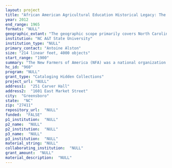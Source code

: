 ```yaml
--- 
layout: project 
title: "African American Agricultural Education Historical Legacy: The New Farmers of America, Veteran Farmer's Program, and 1890 Land Grant Documents"
year: 2012
end_range: 1965
formats: "NULL"
geographic_extant: "The geographic scope primarily covers North Carolina in addition to eastern and southern states possess in 1890 Land Grant Insitutions."
institution: "NC A&T State University"
institution_type: "NULL"
primary_contact: "Antoine Alston"
size: "214 linear feet, 4000 objects"
start_range: "1900"
summary: "The New Farmers of America (NFA) was a national organization of African American farm boys studying vocational agriculture in the public schools throughout 18 states in the eastern and southern United States from 1927-1965. The NFA started in Virginia in May, 1927 with a few chapters and members, and concluded in 1965 with more than 1,000 chapters and more than 58,000 active members. The organization merged in 1965 with the FFA as a result of the Civil Rights Act. NC A&T State University possess the largest known collection of NFA memorabilia and served as the national headquarters of the organization. The collection consist primarily of business records, student handbooks, photographs, albums, correspondence, student award medals and plaques, officer banners, and other miscellaneous documents. The second part of the collection concerns the African American Veteran Farmer's Program which was designed for returning soldiers during WWII and the Korean War. The program was housed at the 1890 Land Grant Institutions and provided veterans opportunities to utilize their G.I. Bill to learn about the latest farming techniques. The collection for this area consist of student farmer records, business correspondence, and photographs. The last component consist of a variety of 1890 Land Grant and NC A&T State University agricultural education historical documents. The documents consist of photographs, business records, course projects, extension publications, and other pertinent items."
hc_id: "960"
program: "NULL"
grant_type: "Cataloging Hidden Collections"
project_url: "NULL"
address1:  "251 Carver Hall"
address2:  "1601 East Market Street"
city:  "Greensboro"
state:  "NC"
zip: "27411"
repository_url:  "NULL"
funded:  "FALSE"
p1_institution:  "NULL"
p2_name:  "NULL"
p2_institution:  "NULL"
p3_name:  "NULL"
p3_institution:  "NULL"
material_string: "NULL"
collaborating_institution:  "NULL"
grant_amount:  "NULL"
material_description:  "NULL"
---
```

